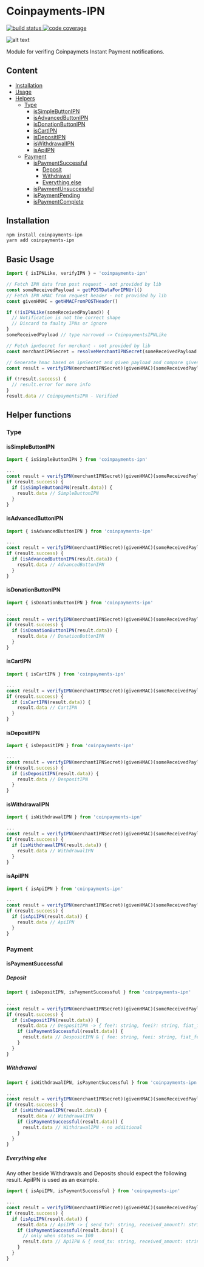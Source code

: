 # Coinpayments-IPN


<p align="left">
  <a href="https://github.com/OrahKokos/coinpayments-ipn/actions/workflows/ci.yml/badge.svg">
    <img src="https://github.com/OrahKokos/coinpayments-ipn/actions/workflows/ci.yml/badge.svg"
         alt="build status">
  </a>
  <a href="https://codecov.io/github/OrahKokos/coinpayments-ipn">
    <img src="https://codecov.io/github/OrahKokos/coinpayments-ipn/coverage.svg?branch=master"
         alt="code coverage">
  </a>
</p>

![alt text](https://www.coinpayments.net/images/logo.png "CoinPayments")

Module for verifing Coinpaymets Instant Payment notifications.

## Content
  - [Installation](#installation)
  - [Usage](#usage)
  - [Helpers](#helpers)
    - [Type](#helper-by-type)
      - [isSimpleButtonIPN](#isSimpleButtonIPN)
      - [isAdvancedButtonIPN](#isAdvancedButtonIPN)
      - [isDonationButtonIPN](#isDonationButtonIPN)
      - [isCartIPN](#isCartIPN)
      - [isDepositIPN](#isDepositIPN)
      - [isWithdrawalIPN](#isWithdrawalIPN)
      - [isApiIPN](#isApiIPN)
    - [Payment]($helper-by-payment)
      - [isPaymentSuccessful](#isPaymentSuccessful)
        - [Deposit](#isPaymentSuccessful-deposit)
        - [Withdrawal](#isPaymentSuccessful-withdrawal)
        - [Everything else](#isPaymentSuccessful-else)
      - [isPaymentUnsuccessful](#isPaymentUnsuccessful)
      - [isPaymentPending](#isPaymentPending)
      - [isPaymentComplete](#isPaymentComplete)


<a name="installation"></a>

## Installation

```bash
npm install coinpayments-ipn
yarn add coinpayments-ipn
```

<a name="usage"></a>

## Basic Usage
```typescript
import { isIPNLike, verifyIPN } = 'coinpayments-ipn'

// Fetch IPN data from post request - not provided by lib
const someReceivedPayload = getPOSTDataForIPNUrl() 
// Fetch IPN HMAC from request header - not provided by lib
const givenHMAC = getHMACFromPOSTHeader() 

if (!isIPNLike(someReceivedPayload)) {
  // Notification is not the correct shape
  // Discard to faulty IPNs or ignore
}
someReceivedPayload // type narrowed -> CoinpaymentsIPNLike

// Fetch ipnSecret for merchant - not provided by lib
const merchantIPNSecret = resolveMerchantIPNSecret(someReceivedPayload.merchant) 

// Generate hmac based on ipnSecret and given payload and compare given hmac
const result = verifyIPN(merchantIPNSecret)(givenHMAC)(someReceivedPayload)

if (!result.success) {
  // result.error for more info
}
result.data // CoinpaymentsIPN - Verified

```
<a name="helpers"></a>

## Helper functions

<a name="helpers-by-type"></a>

### Type

<a name="isSimpleButtonIPN"></a>

#### isSimpleButtonIPN
```typescript
import { isSimpleButtonIPN } from 'coinpayments-ipn'

...
const result = verifyIPN(merchantIPNSecret)(givenHMAC)(someReceivedPayload)
if (result.success) {
  if (isSimpleButtonIPN(result.data)) {
    result.data // SimpleButtonIPN
  }
}
```
<a name="isAdvancedButtonIPN"></a>

#### isAdvancedButtonIPN
```typescript
import { isAdvancedButtonIPN } from 'coinpayments-ipn'

...
const result = verifyIPN(merchantIPNSecret)(givenHMAC)(someReceivedPayload)
if (result.success) {
  if (isAdvancedButtonIPN(result.data)) {
    result.data // AdvancedButtonIPN
  }
}

```
<a name="isDonationButtonIPN"></a>

#### isDonationButtonIPN
```typescript
import { isDonationButtonIPN } from 'coinpayments-ipn'

...
const result = verifyIPN(merchantIPNSecret)(givenHMAC)(someReceivedPayload)
if (result.success) {
  if (isDonationButtonIPN(result.data)) {
    result.data // DonationButtonIPN
  }
}
```
<a name="isCartIPN"></a>

#### isCartIPN
```typescript
import { isCartIPN } from 'coinpayments-ipn'

...
const result = verifyIPN(merchantIPNSecret)(givenHMAC)(someReceivedPayload)
if (result.success) {
  if (isCartIPN(result.data)) {
    result.data // CartIPN
  }
}
```
<a name="isDepositIPN"></a>

#### isDepositIPN
```typescript
import { isDepositIPN } from 'coinpayments-ipn'

...
const result = verifyIPN(merchantIPNSecret)(givenHMAC)(someReceivedPayload)
if (result.success) {
  if (isDepositIPN(result.data)) {
    result.data // DespositIPN
  }
}
```
<a name="isWithdrawalIPN"></a>

#### isWithdrawalIPN
```typescript
import { isWithdrawalIPN } from 'coinpayments-ipn'

...
const result = verifyIPN(merchantIPNSecret)(givenHMAC)(someReceivedPayload)
if (result.success) {
  if (isWithdrawalIPN(result.data)) {
    result.data // WithdrawalIPN
  }
}
```

<a name="isApiIPN"></a>

#### isApiIPN
```typescript
import { isApiIPN } from 'coinpayments-ipn'

...
const result = verifyIPN(merchantIPNSecret)(givenHMAC)(someReceivedPayload)
if (result.success) {
  if (isApiIPN(result.data)) {
    result.data // ApiIPN
  }
}
```

<a name="helper-by-payment"></a>

### Payment

<a name="isPaymentSuccessful"></a>

#### isPaymentSuccessful 
<a name="isPaymentSuccessful-deposit"></a>

##### Deposit
```typescript
import { isDepositIPN, isPaymentSuccessful } from 'coinpayments-ipn'

...
const result = verifyIPN(merchantIPNSecret)(givenHMAC)(someReceivedPayload)
if (result.success) {
  if (isDepositIPN(result.data)) {
    result.data // DespositIPN -> { fee?: string, feei?: string, fiat_fee?: string, fiat_feei?: string }
    if (isPaymentSuccessful(result.data)) {
      result.data // DespositIPN & { fee: string, feei: string, fiat_fee: string, fiat_feei: string }
    }
  }
}

```
<a name="isPaymentSuccessful-withdrawal"></a>

##### Withdrawal
```typescript
import { isWithdrawalIPN, isPaymentSuccessful } from 'coinpayments-ipn'

...
const result = verifyIPN(merchantIPNSecret)(givenHMAC)(someReceivedPayload)
if (result.success) {
  if (isWithdrawalIPN(result.data)) {
    result.data // WithdrawalIPN
    if (isPaymentSuccessful(result.data)) {
      result.data // WithdrawalIPN - no additional
    }
  }
}

```

<a name="isPaymentSuccessful-else"></a>

##### Everything else
Any other beside Withdrawals and Deposits should expect the following result. ApiIPN is used as an example.
```typescript
import { isApiIPN, isPaymentSuccessful } from 'coinpayments-ipn'

...
const result = verifyIPN(merchantIPNSecret)(givenHMAC)(someReceivedPayload)
if (result.success) {
  if (isApiIPN(result.data)) {
    result.data // ApiIPN -> { send_tx?: string, received_amount?: string, received_confirms?: string }
    if (isPaymentSuccessful(result.data)) {
      // only when status >= 100
      result.data // ApiIPN & { send_tx: string, received_amount: string, received_confirms: string }
    }
  }
}

```

